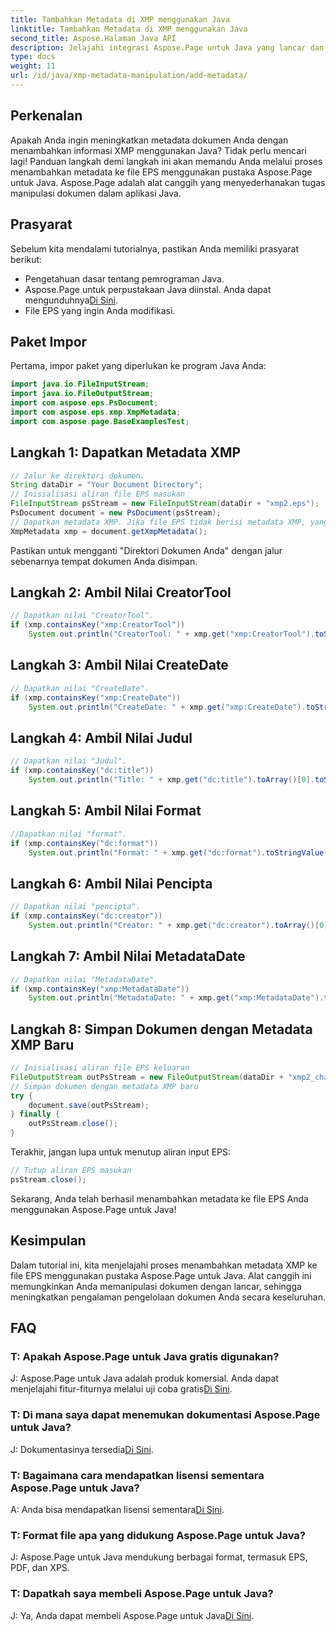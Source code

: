 ```yaml
---
title: Tambahkan Metadata di XMP menggunakan Java
linktitle: Tambahkan Metadata di XMP menggunakan Java
second_title: Aspose.Halaman Java API
description: Jelajahi integrasi Aspose.Page untuk Java yang lancar dan pelajari cara menambahkan metadata XMP ke file EPS Anda dengan mudah. Tingkatkan permainan manajemen dokumen Anda hari ini!
type: docs
weight: 11
url: /id/java/xmp-metadata-manipulation/add-metadata/
---
```

## Perkenalan
Apakah Anda ingin meningkatkan metadata dokumen Anda dengan menambahkan informasi XMP menggunakan Java? Tidak perlu mencari lagi! Panduan langkah demi langkah ini akan memandu Anda melalui proses menambahkan metadata ke file EPS menggunakan pustaka Aspose.Page untuk Java. Aspose.Page adalah alat canggih yang menyederhanakan tugas manipulasi dokumen dalam aplikasi Java.
## Prasyarat
Sebelum kita mendalami tutorialnya, pastikan Anda memiliki prasyarat berikut:
- Pengetahuan dasar tentang pemrograman Java.
-  Aspose.Page untuk perpustakaan Java diinstal. Anda dapat mengunduhnya[Di Sini](https://releases.aspose.com/page/java/).
- File EPS yang ingin Anda modifikasi.
## Paket Impor
Pertama, impor paket yang diperlukan ke program Java Anda:
```java
import java.io.FileInputStream;
import java.io.FileOutputStream;
import com.aspose.eps.PsDocument;
import com.aspose.eps.xmp.XmpMetadata;
import com.aspose.page.BaseExamplesTest;
```
## Langkah 1: Dapatkan Metadata XMP
```java
// Jalur ke direktori dokumen.
String dataDir = "Your Document Directory";
// Inisialisasi aliran file EPS masukan
FileInputStream psStream = new FileInputStream(dataDir + "xmp2.eps");
PsDocument document = new PsDocument(psStream);
// Dapatkan metadata XMP. Jika file EPS tidak berisi metadata XMP, yang baru dibuat menggunakan nilai dari komentar metadata PS (%%Creator, %%CreateDate, %%Title, dll.)
XmpMetadata xmp = document.getXmpMetadata();
```
Pastikan untuk mengganti "Direktori Dokumen Anda" dengan jalur sebenarnya tempat dokumen Anda disimpan.

## Langkah 2: Ambil Nilai CreatorTool
```java
// Dapatkan nilai "CreatorTool".
if (xmp.containsKey("xmp:CreatorTool"))
    System.out.println("CreatorTool: " + xmp.get("xmp:CreatorTool").toStringValue());
```
## Langkah 3: Ambil Nilai CreateDate
```java
// Dapatkan nilai "CreateDate".
if (xmp.containsKey("xmp:CreateDate"))
    System.out.println("CreateDate: " + xmp.get("xmp:CreateDate").toStringValue());
```
## Langkah 4: Ambil Nilai Judul
```java
// Dapatkan nilai "Judul".
if (xmp.containsKey("dc:title"))
    System.out.println("Title: " + xmp.get("dc:title").toArray()[0].toStringValue());
```
## Langkah 5: Ambil Nilai Format
```java
//Dapatkan nilai "format".
if (xmp.containsKey("dc:format"))
    System.out.println("Format: " + xmp.get("dc:format").toStringValue());
```
## Langkah 6: Ambil Nilai Pencipta
```java
// Dapatkan nilai "pencipta".
if (xmp.containsKey("dc:creator"))
    System.out.println("Creator: " + xmp.get("dc:creator").toArray()[0].toStringValue());
```
## Langkah 7: Ambil Nilai MetadataDate
```java
// Dapatkan nilai "MetadataDate".
if (xmp.containsKey("xmp:MetadataDate"))
    System.out.println("MetadataDate: " + xmp.get("xmp:MetadataDate").toStringValue());
```
## Langkah 8: Simpan Dokumen dengan Metadata XMP Baru
```java
// Inisialisasi aliran file EPS keluaran
FileOutputStream outPsStream = new FileOutputStream(dataDir + "xmp2_changed.eps");
// Simpan dokumen dengan metadata XMP baru
try {			
    document.save(outPsStream);
} finally {
    outPsStream.close();
}
```
Terakhir, jangan lupa untuk menutup aliran input EPS:
```java
// Tutup aliran EPS masukan
psStream.close();
```
Sekarang, Anda telah berhasil menambahkan metadata ke file EPS Anda menggunakan Aspose.Page untuk Java!
## Kesimpulan
Dalam tutorial ini, kita menjelajahi proses menambahkan metadata XMP ke file EPS menggunakan pustaka Aspose.Page untuk Java. Alat canggih ini memungkinkan Anda memanipulasi dokumen dengan lancar, sehingga meningkatkan pengalaman pengelolaan dokumen Anda secara keseluruhan.
## FAQ
### T: Apakah Aspose.Page untuk Java gratis digunakan?
 J: Aspose.Page untuk Java adalah produk komersial. Anda dapat menjelajahi fitur-fiturnya melalui uji coba gratis[Di Sini](https://releases.aspose.com/).
### T: Di mana saya dapat menemukan dokumentasi Aspose.Page untuk Java?
 J: Dokumentasinya tersedia[Di Sini](https://reference.aspose.com/page/java/).
### T: Bagaimana cara mendapatkan lisensi sementara Aspose.Page untuk Java?
 A: Anda bisa mendapatkan lisensi sementara[Di Sini](https://purchase.aspose.com/temporary-license/).
### T: Format file apa yang didukung Aspose.Page untuk Java?
J: Aspose.Page untuk Java mendukung berbagai format, termasuk EPS, PDF, dan XPS.
### T: Dapatkah saya membeli Aspose.Page untuk Java?
 J: Ya, Anda dapat membeli Aspose.Page untuk Java[Di Sini](https://purchase.aspose.com/buy).